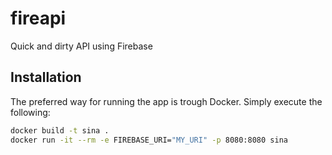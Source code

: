 # fireapi

Quick and dirty API using Firebase

## Installation

The preferred way for running the app is trough Docker.
Simply execute the following:

```bash
docker build -t sina .
docker run -it --rm -e FIREBASE_URI="MY_URI" -p 8080:8080 sina
```

